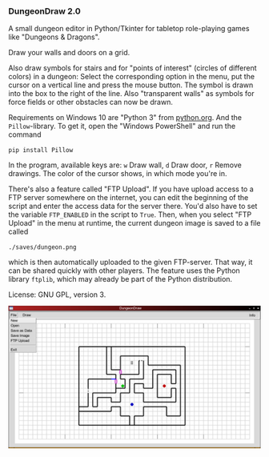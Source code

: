 ### DungeonDraw 2.0

A small dungeon editor in Python/Tkinter for tabletop role-playing games like "Dungeons & Dragons".

Draw your walls and doors on a grid.

Also draw symbols for stairs and for "points of interest" (circles of different colors) in a dungeon: Select the corresponding option in the menu, put the cursor on a vertical line and press the mouse button. The symbol is drawn into the box to the right of the line.
Also "transparent walls" as symbols for force fields or other obstacles can now be drawn.

Requirements on Windows 10 are "Python 3" from [python.org](https://www.python.org/downloads/). And the `Pillow`-library. To get it, open the "Windows PowerShell" and run the command
```
pip install Pillow
```
In the program, available keys are: `w` Draw wall, `d` Draw door, `r` Remove drawings. The color of the cursor shows, in which mode you're in.

There's also a feature called "FTP Upload". If you have upload access to a FTP server somewhere on the internet, you can edit the beginning of the script and enter the access data for the server there. You'd also have to set the variable `FTP_ENABLED` in the script to `True`. Then, when you select "FTP Upload" in the menu at runtime, the current dungeon image is saved to a file called
```
./saves/dungeon.png
```
which is then automatically uploaded to the given FTP-server. That way, it can be shared quickly with other players.
The feature uses the Python library `ftplib`, which may already be part of the Python distribution.

License: GNU GPL, version 3.

![DungeonDraw](https://github.com/hlubenow/DungeonDraw/blob/main/dungeondraw.png)
